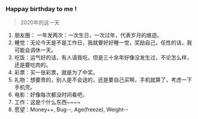 ### Happay birthday to me !

> 2020年的这一天

1. 朋友圈： 一年发两次：一次生日，一次过年，代表岁月的痕迹。
2. 睡觉：无论今天是不是工作日，我就要好好睡一觉，奖励自己，任性的话，我可能会调休一天。
3. 吃饭：运气好的话，有人请我吃，但是三十余年好像没发生过，不论怎么样，还是要吃肉的。
4. 彩票：买一张彩票，就是为了中奖。
5. 礼物：想要贵的，别人是不会送的，还是要自己买啊，手机就算了，考虑一下手机壳。
6. 电影：好像每次都没时间看吧，
7. 工作：这是个什么东西~~~~
8. 愿望：Money++, Bug--, Age(freeze), Weight--
